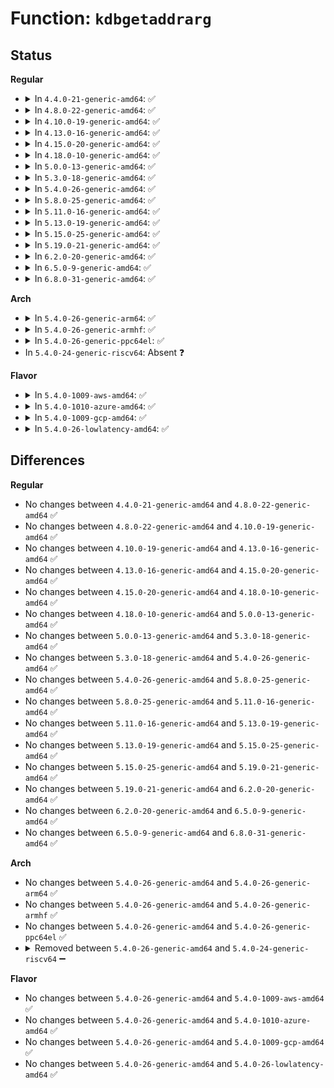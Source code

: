 # Function: <code>kdbgetaddrarg</code>

## Status
<b>Regular</b>
<ul>
<li>
<details>
<summary>In <code>4.4.0-21-generic-amd64</code>: ✅</summary>

```c
int kdbgetaddrarg(int argc, const char * * argv, int * nextarg, long unsigned int * value, long int * offset, char * * name)
```

```json
{
  "name": "kdbgetaddrarg",
  "collision_type": "Unique Global",
  "inline_type": "No",
  "funcs": [
    {
      "addr": 18446744071580112000,
      "name": "kdbgetaddrarg",
      "external": true,
      "loc": "kernel/debug/kdb/kdb_main.c:492",
      "file": "kernel/debug/kdb/kdb_main.c",
      "inline": "seen, unknown",
      "caller_inline": [],
      "caller_func": [
        "kernel/debug/kdb/kdb_main.c:kdb_per_cpu",
        "kernel/debug/kdb/kdb_main.c:kdb_ef",
        "kernel/debug/kdb/kdb_main.c:kdb_go",
        "kernel/debug/kdb/kdb_main.c:kdb_mm",
        "kernel/debug/kdb/kdb_main.c:kdb_mm",
        "kernel/debug/kdb/kdb_main.c:kdb_md",
        "kernel/debug/kdb/kdb_main.c:kdb_parse",
        "kernel/debug/kdb/kdb_bt.c:kdb_bt",
        "kernel/debug/kdb/kdb_bp.c:kdb_bp"
      ]
    }
  ],
  "symbols": [
    {
      "addr": 18446744071580112000,
      "name": "kdbgetaddrarg",
      "section": ".text",
      "bind": "STB_GLOBAL",
      "size": 778
    }
  ]
}
```
</details>
</li>
<li>
<details>
<summary>In <code>4.8.0-22-generic-amd64</code>: ✅</summary>

```c
int kdbgetaddrarg(int argc, const char * * argv, int * nextarg, long unsigned int * value, long int * offset, char * * name)
```

```json
{
  "name": "kdbgetaddrarg",
  "collision_type": "Unique Global",
  "inline_type": "No",
  "funcs": [
    {
      "addr": 18446744071580145952,
      "name": "kdbgetaddrarg",
      "external": true,
      "loc": "kernel/debug/kdb/kdb_main.c:492",
      "file": "kernel/debug/kdb/kdb_main.c",
      "inline": "seen, unknown",
      "caller_inline": [],
      "caller_func": [
        "kernel/debug/kdb/kdb_main.c:kdb_per_cpu",
        "kernel/debug/kdb/kdb_main.c:kdb_ef",
        "kernel/debug/kdb/kdb_main.c:kdb_go",
        "kernel/debug/kdb/kdb_main.c:kdb_mm",
        "kernel/debug/kdb/kdb_main.c:kdb_mm",
        "kernel/debug/kdb/kdb_main.c:kdb_md",
        "kernel/debug/kdb/kdb_main.c:kdb_parse",
        "kernel/debug/kdb/kdb_bt.c:kdb_bt",
        "kernel/debug/kdb/kdb_bp.c:kdb_bp"
      ]
    }
  ],
  "symbols": [
    {
      "addr": 18446744071580145952,
      "name": "kdbgetaddrarg",
      "section": ".text",
      "bind": "STB_GLOBAL",
      "size": 800
    }
  ]
}
```
</details>
</li>
<li>
<details>
<summary>In <code>4.10.0-19-generic-amd64</code>: ✅</summary>

```c
int kdbgetaddrarg(int argc, const char * * argv, int * nextarg, long unsigned int * value, long int * offset, char * * name)
```

```json
{
  "name": "kdbgetaddrarg",
  "collision_type": "Unique Global",
  "inline_type": "No",
  "funcs": [
    {
      "addr": 18446744071580186320,
      "name": "kdbgetaddrarg",
      "external": true,
      "loc": "kernel/debug/kdb/kdb_main.c:491",
      "file": "kernel/debug/kdb/kdb_main.c",
      "inline": "seen, unknown",
      "caller_inline": [],
      "caller_func": [
        "kernel/debug/kdb/kdb_main.c:kdb_per_cpu",
        "kernel/debug/kdb/kdb_main.c:kdb_ef",
        "kernel/debug/kdb/kdb_main.c:kdb_go",
        "kernel/debug/kdb/kdb_main.c:kdb_mm",
        "kernel/debug/kdb/kdb_main.c:kdb_mm",
        "kernel/debug/kdb/kdb_main.c:kdb_md",
        "kernel/debug/kdb/kdb_main.c:kdb_parse",
        "kernel/debug/kdb/kdb_bt.c:kdb_bt",
        "kernel/debug/kdb/kdb_bp.c:kdb_bp"
      ]
    }
  ],
  "symbols": [
    {
      "addr": 18446744071580186320,
      "name": "kdbgetaddrarg",
      "section": ".text",
      "bind": "STB_GLOBAL",
      "size": 800
    }
  ]
}
```
</details>
</li>
<li>
<details>
<summary>In <code>4.13.0-16-generic-amd64</code>: ✅</summary>

```c
int kdbgetaddrarg(int argc, const char * * argv, int * nextarg, long unsigned int * value, long int * offset, char * * name)
```

```json
{
  "name": "kdbgetaddrarg",
  "collision_type": "Unique Global",
  "inline_type": "No",
  "funcs": [
    {
      "addr": 18446744071580193952,
      "name": "kdbgetaddrarg",
      "external": true,
      "loc": "kernel/debug/kdb/kdb_main.c:494",
      "file": "kernel/debug/kdb/kdb_main.c",
      "inline": "seen, unknown",
      "caller_inline": [],
      "caller_func": [
        "kernel/debug/kdb/kdb_main.c:kdb_per_cpu",
        "kernel/debug/kdb/kdb_main.c:kdb_ef",
        "kernel/debug/kdb/kdb_main.c:kdb_go",
        "kernel/debug/kdb/kdb_main.c:kdb_mm",
        "kernel/debug/kdb/kdb_main.c:kdb_mm",
        "kernel/debug/kdb/kdb_main.c:kdb_md",
        "kernel/debug/kdb/kdb_main.c:kdb_parse",
        "kernel/debug/kdb/kdb_bt.c:kdb_bt",
        "kernel/debug/kdb/kdb_bp.c:kdb_bp"
      ]
    }
  ],
  "symbols": [
    {
      "addr": 18446744071580193952,
      "name": "kdbgetaddrarg",
      "section": ".text",
      "bind": "STB_GLOBAL",
      "size": 763
    }
  ]
}
```
</details>
</li>
<li>
<details>
<summary>In <code>4.15.0-20-generic-amd64</code>: ✅</summary>

```c
int kdbgetaddrarg(int argc, const char * * argv, int * nextarg, long unsigned int * value, long int * offset, char * * name)
```

```json
{
  "name": "kdbgetaddrarg",
  "collision_type": "Unique Global",
  "inline_type": "No",
  "funcs": [
    {
      "addr": 18446744071580245328,
      "name": "kdbgetaddrarg",
      "external": true,
      "loc": "kernel/debug/kdb/kdb_main.c:494",
      "file": "kernel/debug/kdb/kdb_main.c",
      "inline": "seen, unknown",
      "caller_inline": [],
      "caller_func": [
        "kernel/debug/kdb/kdb_main.c:kdb_per_cpu",
        "kernel/debug/kdb/kdb_main.c:kdb_ef",
        "kernel/debug/kdb/kdb_main.c:kdb_go",
        "kernel/debug/kdb/kdb_main.c:kdb_mm",
        "kernel/debug/kdb/kdb_main.c:kdb_mm",
        "kernel/debug/kdb/kdb_main.c:kdb_md",
        "kernel/debug/kdb/kdb_main.c:kdb_parse",
        "kernel/debug/kdb/kdb_bt.c:kdb_bt",
        "kernel/debug/kdb/kdb_bp.c:kdb_bp"
      ]
    }
  ],
  "symbols": [
    {
      "addr": 18446744071580245328,
      "name": "kdbgetaddrarg",
      "section": ".text",
      "bind": "STB_GLOBAL",
      "size": 763
    }
  ]
}
```
</details>
</li>
<li>
<details>
<summary>In <code>4.18.0-10-generic-amd64</code>: ✅</summary>

```c
int kdbgetaddrarg(int argc, const char * * argv, int * nextarg, long unsigned int * value, long int * offset, char * * name)
```

```json
{
  "name": "kdbgetaddrarg",
  "collision_type": "Unique Global",
  "inline_type": "No",
  "funcs": [
    {
      "addr": 18446744071580305504,
      "name": "kdbgetaddrarg",
      "external": true,
      "loc": "kernel/debug/kdb/kdb_main.c:494",
      "file": "kernel/debug/kdb/kdb_main.c",
      "inline": "seen, unknown",
      "caller_inline": [],
      "caller_func": [
        "kernel/debug/kdb/kdb_main.c:kdb_per_cpu",
        "kernel/debug/kdb/kdb_main.c:kdb_ef",
        "kernel/debug/kdb/kdb_main.c:kdb_go",
        "kernel/debug/kdb/kdb_main.c:kdb_mm",
        "kernel/debug/kdb/kdb_main.c:kdb_mm",
        "kernel/debug/kdb/kdb_main.c:kdb_md",
        "kernel/debug/kdb/kdb_main.c:kdb_parse",
        "kernel/debug/kdb/kdb_bt.c:kdb_bt",
        "kernel/debug/kdb/kdb_bp.c:kdb_bp"
      ]
    }
  ],
  "symbols": [
    {
      "addr": 18446744071580305504,
      "name": "kdbgetaddrarg",
      "section": ".text",
      "bind": "STB_GLOBAL",
      "size": 791
    }
  ]
}
```
</details>
</li>
<li>
<details>
<summary>In <code>5.0.0-13-generic-amd64</code>: ✅</summary>

```c
int kdbgetaddrarg(int argc, const char * * argv, int * nextarg, long unsigned int * value, long int * offset, char * * name)
```

```json
{
  "name": "kdbgetaddrarg",
  "collision_type": "Unique Global",
  "inline_type": "No",
  "funcs": [
    {
      "addr": 18446744071580358000,
      "name": "kdbgetaddrarg",
      "external": true,
      "loc": "kernel/debug/kdb/kdb_main.c:494",
      "file": "kernel/debug/kdb/kdb_main.c",
      "inline": "seen, unknown",
      "caller_inline": [],
      "caller_func": [
        "kernel/debug/kdb/kdb_main.c:kdb_per_cpu",
        "kernel/debug/kdb/kdb_main.c:kdb_ef",
        "kernel/debug/kdb/kdb_main.c:kdb_go",
        "kernel/debug/kdb/kdb_main.c:kdb_mm",
        "kernel/debug/kdb/kdb_main.c:kdb_mm",
        "kernel/debug/kdb/kdb_main.c:kdb_md",
        "kernel/debug/kdb/kdb_main.c:kdb_parse",
        "kernel/debug/kdb/kdb_bt.c:kdb_bt",
        "kernel/debug/kdb/kdb_bp.c:kdb_bp"
      ]
    }
  ],
  "symbols": [
    {
      "addr": 18446744071580358000,
      "name": "kdbgetaddrarg",
      "section": ".text",
      "bind": "STB_GLOBAL",
      "size": 791
    }
  ]
}
```
</details>
</li>
<li>
<details>
<summary>In <code>5.3.0-18-generic-amd64</code>: ✅</summary>

```c
int kdbgetaddrarg(int argc, const char * * argv, int * nextarg, long unsigned int * value, long int * offset, char * * name)
```

```json
{
  "name": "kdbgetaddrarg",
  "collision_type": "Unique Global",
  "inline_type": "No",
  "funcs": [
    {
      "addr": 18446744071580410592,
      "name": "kdbgetaddrarg",
      "external": true,
      "loc": "kernel/debug/kdb/kdb_main.c:494",
      "file": "kernel/debug/kdb/kdb_main.c",
      "inline": "seen, unknown",
      "caller_inline": [],
      "caller_func": [
        "kernel/debug/kdb/kdb_main.c:kdb_per_cpu",
        "kernel/debug/kdb/kdb_main.c:kdb_ef",
        "kernel/debug/kdb/kdb_main.c:kdb_go",
        "kernel/debug/kdb/kdb_main.c:kdb_mm",
        "kernel/debug/kdb/kdb_main.c:kdb_mm",
        "kernel/debug/kdb/kdb_main.c:kdb_md",
        "kernel/debug/kdb/kdb_main.c:kdb_parse",
        "kernel/debug/kdb/kdb_bt.c:kdb_bt",
        "kernel/debug/kdb/kdb_bp.c:kdb_bp"
      ]
    }
  ],
  "symbols": [
    {
      "addr": 18446744071580410592,
      "name": "kdbgetaddrarg",
      "section": ".text",
      "bind": "STB_GLOBAL",
      "size": 798
    }
  ]
}
```
</details>
</li>
<li>
<details>
<summary>In <code>5.4.0-26-generic-amd64</code>: ✅</summary>

```c
int kdbgetaddrarg(int argc, const char * * argv, int * nextarg, long unsigned int * value, long int * offset, char * * name)
```

```json
{
  "name": "kdbgetaddrarg",
  "collision_type": "Unique Global",
  "inline_type": "No",
  "funcs": [
    {
      "addr": 18446744071580459360,
      "name": "kdbgetaddrarg",
      "external": true,
      "loc": "kernel/debug/kdb/kdb_main.c:494",
      "file": "kernel/debug/kdb/kdb_main.c",
      "inline": "seen, unknown",
      "caller_inline": [],
      "caller_func": [
        "kernel/debug/kdb/kdb_main.c:kdb_per_cpu",
        "kernel/debug/kdb/kdb_main.c:kdb_ef",
        "kernel/debug/kdb/kdb_main.c:kdb_go",
        "kernel/debug/kdb/kdb_main.c:kdb_mm",
        "kernel/debug/kdb/kdb_main.c:kdb_mm",
        "kernel/debug/kdb/kdb_main.c:kdb_md",
        "kernel/debug/kdb/kdb_main.c:kdb_parse",
        "kernel/debug/kdb/kdb_bt.c:kdb_bt",
        "kernel/debug/kdb/kdb_bp.c:kdb_bp"
      ]
    }
  ],
  "symbols": [
    {
      "addr": 18446744071580459360,
      "name": "kdbgetaddrarg",
      "section": ".text",
      "bind": "STB_GLOBAL",
      "size": 798
    }
  ]
}
```
</details>
</li>
<li>
<details>
<summary>In <code>5.8.0-25-generic-amd64</code>: ✅</summary>

```c
int kdbgetaddrarg(int argc, const char * * argv, int * nextarg, long unsigned int * value, long int * offset, char * * name)
```

```json
{
  "name": "kdbgetaddrarg",
  "collision_type": "Unique Global",
  "inline_type": "No",
  "funcs": [
    {
      "addr": 18446744071580543872,
      "name": "kdbgetaddrarg",
      "external": true,
      "loc": "kernel/debug/kdb/kdb_main.c:499",
      "file": "kernel/debug/kdb/kdb_main.c",
      "inline": "seen, unknown",
      "caller_inline": [],
      "caller_func": [
        "kernel/debug/kdb/kdb_main.c:kdb_per_cpu",
        "kernel/debug/kdb/kdb_main.c:kdb_ef",
        "kernel/debug/kdb/kdb_main.c:kdb_go",
        "kernel/debug/kdb/kdb_main.c:kdb_mm",
        "kernel/debug/kdb/kdb_main.c:kdb_mm",
        "kernel/debug/kdb/kdb_main.c:kdb_md",
        "kernel/debug/kdb/kdb_main.c:kdb_parse",
        "kernel/debug/kdb/kdb_bt.c:kdb_bt",
        "kernel/debug/kdb/kdb_bp.c:kdb_bp"
      ]
    }
  ],
  "symbols": [
    {
      "addr": 18446744071580543872,
      "name": "kdbgetaddrarg",
      "section": ".text",
      "bind": "STB_GLOBAL",
      "size": 927
    }
  ]
}
```
</details>
</li>
<li>
<details>
<summary>In <code>5.11.0-16-generic-amd64</code>: ✅</summary>

```c
int kdbgetaddrarg(int argc, const char * * argv, int * nextarg, long unsigned int * value, long int * offset, char * * name)
```

```json
{
  "name": "kdbgetaddrarg",
  "collision_type": "Unique Global",
  "inline_type": "No",
  "funcs": [
    {
      "addr": 18446744071580531776,
      "name": "kdbgetaddrarg",
      "external": true,
      "loc": "kernel/debug/kdb/kdb_main.c:499",
      "file": "kernel/debug/kdb/kdb_main.c",
      "inline": "seen, unknown",
      "caller_inline": [],
      "caller_func": [
        "kernel/debug/kdb/kdb_main.c:kdb_per_cpu",
        "kernel/debug/kdb/kdb_main.c:kdb_ef",
        "kernel/debug/kdb/kdb_main.c:kdb_go",
        "kernel/debug/kdb/kdb_main.c:kdb_mm",
        "kernel/debug/kdb/kdb_main.c:kdb_mm",
        "kernel/debug/kdb/kdb_main.c:kdb_md",
        "kernel/debug/kdb/kdb_main.c:kdb_parse",
        "kernel/debug/kdb/kdb_bt.c:kdb_bt",
        "kernel/debug/kdb/kdb_bp.c:kdb_bp"
      ]
    }
  ],
  "symbols": [
    {
      "addr": 18446744071580531776,
      "name": "kdbgetaddrarg",
      "section": ".text",
      "bind": "STB_GLOBAL",
      "size": 927
    }
  ]
}
```
</details>
</li>
<li>
<details>
<summary>In <code>5.13.0-19-generic-amd64</code>: ✅</summary>

```c
int kdbgetaddrarg(int argc, const char * * argv, int * nextarg, long unsigned int * value, long int * offset, char * * name)
```

```json
{
  "name": "kdbgetaddrarg",
  "collision_type": "Unique Global",
  "inline_type": "No",
  "funcs": [
    {
      "addr": 18446744071580535200,
      "name": "kdbgetaddrarg",
      "external": true,
      "loc": "kernel/debug/kdb/kdb_main.c:492",
      "file": "kernel/debug/kdb/kdb_main.c",
      "inline": "seen, unknown",
      "caller_inline": [],
      "caller_func": [
        "kernel/debug/kdb/kdb_main.c:kdb_per_cpu",
        "kernel/debug/kdb/kdb_main.c:kdb_ef",
        "kernel/debug/kdb/kdb_main.c:kdb_go",
        "kernel/debug/kdb/kdb_main.c:kdb_mm",
        "kernel/debug/kdb/kdb_main.c:kdb_mm",
        "kernel/debug/kdb/kdb_main.c:kdb_md",
        "kernel/debug/kdb/kdb_main.c:kdb_parse",
        "kernel/debug/kdb/kdb_bt.c:kdb_bt",
        "kernel/debug/kdb/kdb_bp.c:kdb_bp"
      ]
    }
  ],
  "symbols": [
    {
      "addr": 18446744071580535200,
      "name": "kdbgetaddrarg",
      "section": ".text",
      "bind": "STB_GLOBAL",
      "size": 926
    }
  ]
}
```
</details>
</li>
<li>
<details>
<summary>In <code>5.15.0-25-generic-amd64</code>: ✅</summary>

```c
int kdbgetaddrarg(int argc, const char * * argv, int * nextarg, long unsigned int * value, long int * offset, char * * name)
```

```json
{
  "name": "kdbgetaddrarg",
  "collision_type": "Unique Global",
  "inline_type": "No",
  "funcs": [
    {
      "addr": 18446744071580706528,
      "name": "kdbgetaddrarg",
      "external": true,
      "loc": "kernel/debug/kdb/kdb_main.c:491",
      "file": "kernel/debug/kdb/kdb_main.c",
      "inline": "seen, unknown",
      "caller_inline": [],
      "caller_func": [
        "kernel/debug/kdb/kdb_main.c:kdb_per_cpu",
        "kernel/debug/kdb/kdb_main.c:kdb_ef",
        "kernel/debug/kdb/kdb_main.c:kdb_go",
        "kernel/debug/kdb/kdb_main.c:kdb_mm",
        "kernel/debug/kdb/kdb_main.c:kdb_mm",
        "kernel/debug/kdb/kdb_main.c:kdb_md",
        "kernel/debug/kdb/kdb_main.c:kdb_parse",
        "kernel/debug/kdb/kdb_bt.c:kdb_bt",
        "kernel/debug/kdb/kdb_bp.c:kdb_bp"
      ]
    }
  ],
  "symbols": [
    {
      "addr": 18446744071580706528,
      "name": "kdbgetaddrarg",
      "section": ".text",
      "bind": "STB_GLOBAL",
      "size": 926
    }
  ]
}
```
</details>
</li>
<li>
<details>
<summary>In <code>5.19.0-21-generic-amd64</code>: ✅</summary>

```c
int kdbgetaddrarg(int argc, const char * * argv, int * nextarg, long unsigned int * value, long int * offset, char * * name)
```

```json
{
  "name": "kdbgetaddrarg",
  "collision_type": "Unique Global",
  "inline_type": "No",
  "funcs": [
    {
      "addr": 18446744071580917888,
      "name": "kdbgetaddrarg",
      "external": true,
      "loc": "kernel/debug/kdb/kdb_main.c:543",
      "file": "kernel/debug/kdb/kdb_main.c",
      "inline": "seen, unknown",
      "caller_inline": [],
      "caller_func": [
        "kernel/debug/kdb/kdb_main.c:kdb_per_cpu",
        "kernel/debug/kdb/kdb_main.c:kdb_ef",
        "kernel/debug/kdb/kdb_main.c:kdb_go",
        "kernel/debug/kdb/kdb_main.c:kdb_mm",
        "kernel/debug/kdb/kdb_main.c:kdb_mm",
        "kernel/debug/kdb/kdb_main.c:kdb_md",
        "kernel/debug/kdb/kdb_main.c:kdb_parse",
        "kernel/debug/kdb/kdb_bt.c:kdb_bt",
        "kernel/debug/kdb/kdb_bp.c:kdb_bp"
      ]
    }
  ],
  "symbols": [
    {
      "addr": 18446744071580917888,
      "name": "kdbgetaddrarg",
      "section": ".text",
      "bind": "STB_GLOBAL",
      "size": 920
    }
  ]
}
```
</details>
</li>
<li>
<details>
<summary>In <code>6.2.0-20-generic-amd64</code>: ✅</summary>

```c
int kdbgetaddrarg(int argc, const char * * argv, int * nextarg, long unsigned int * value, long int * offset, char * * name)
```

```json
{
  "name": "kdbgetaddrarg",
  "collision_type": "Unique Global",
  "inline_type": "No",
  "funcs": [
    {
      "addr": 18446744071581210192,
      "name": "kdbgetaddrarg",
      "external": true,
      "loc": "kernel/debug/kdb/kdb_main.c:543",
      "file": "kernel/debug/kdb/kdb_main.c",
      "inline": "seen, unknown",
      "caller_inline": [],
      "caller_func": [
        "kernel/debug/kdb/kdb_main.c:kdb_per_cpu",
        "kernel/debug/kdb/kdb_main.c:kdb_ef",
        "kernel/debug/kdb/kdb_main.c:kdb_go",
        "kernel/debug/kdb/kdb_main.c:kdb_mm",
        "kernel/debug/kdb/kdb_main.c:kdb_mm",
        "kernel/debug/kdb/kdb_main.c:kdb_md",
        "kernel/debug/kdb/kdb_main.c:kdb_parse",
        "kernel/debug/kdb/kdb_bt.c:kdb_bt",
        "kernel/debug/kdb/kdb_bp.c:kdb_bp"
      ]
    }
  ],
  "symbols": [
    {
      "addr": 18446744071581210192,
      "name": "kdbgetaddrarg",
      "section": ".text",
      "bind": "STB_GLOBAL",
      "size": 920
    }
  ]
}
```
</details>
</li>
<li>
<details>
<summary>In <code>6.5.0-9-generic-amd64</code>: ✅</summary>

```c
int kdbgetaddrarg(int argc, const char * * argv, int * nextarg, long unsigned int * value, long int * offset, char * * name)
```

```json
{
  "name": "kdbgetaddrarg",
  "collision_type": "Unique Global",
  "inline_type": "No",
  "funcs": [
    {
      "addr": 18446744071581304544,
      "name": "kdbgetaddrarg",
      "external": true,
      "loc": "kernel/debug/kdb/kdb_main.c:543",
      "file": "kernel/debug/kdb/kdb_main.c",
      "inline": "seen, unknown",
      "caller_inline": [],
      "caller_func": [
        "kernel/debug/kdb/kdb_main.c:kdb_per_cpu",
        "kernel/debug/kdb/kdb_main.c:kdb_ef",
        "kernel/debug/kdb/kdb_main.c:kdb_go",
        "kernel/debug/kdb/kdb_main.c:kdb_mm",
        "kernel/debug/kdb/kdb_main.c:kdb_mm",
        "kernel/debug/kdb/kdb_main.c:kdb_md",
        "kernel/debug/kdb/kdb_main.c:kdb_parse",
        "kernel/debug/kdb/kdb_bt.c:kdb_bt",
        "kernel/debug/kdb/kdb_bp.c:kdb_bp"
      ]
    }
  ],
  "symbols": [
    {
      "addr": 18446744071581304544,
      "name": "kdbgetaddrarg",
      "section": ".text",
      "bind": "STB_GLOBAL",
      "size": 908
    }
  ]
}
```
</details>
</li>
<li>
<details>
<summary>In <code>6.8.0-31-generic-amd64</code>: ✅</summary>

```c
int kdbgetaddrarg(int argc, const char * * argv, int * nextarg, long unsigned int * value, long int * offset, char * * name)
```

```json
{
  "name": "kdbgetaddrarg",
  "collision_type": "Unique Global",
  "inline_type": "No",
  "funcs": [
    {
      "addr": 18446744071581410768,
      "name": "kdbgetaddrarg",
      "external": true,
      "loc": "kernel/debug/kdb/kdb_main.c:542",
      "file": "kernel/debug/kdb/kdb_main.c",
      "inline": "seen, unknown",
      "caller_inline": [],
      "caller_func": [
        "kernel/debug/kdb/kdb_main.c:kdb_per_cpu",
        "kernel/debug/kdb/kdb_main.c:kdb_ef",
        "kernel/debug/kdb/kdb_main.c:kdb_go",
        "kernel/debug/kdb/kdb_main.c:kdb_mm",
        "kernel/debug/kdb/kdb_main.c:kdb_mm",
        "kernel/debug/kdb/kdb_main.c:kdb_md",
        "kernel/debug/kdb/kdb_main.c:kdb_parse",
        "kernel/debug/kdb/kdb_bt.c:kdb_bt",
        "kernel/debug/kdb/kdb_bp.c:kdb_bp"
      ]
    }
  ],
  "symbols": [
    {
      "addr": 18446744071581410768,
      "name": "kdbgetaddrarg",
      "section": ".text",
      "bind": "STB_GLOBAL",
      "size": 908
    }
  ]
}
```
</details>
</li>
</ul>
<b>Arch</b>
<ul>
<li>
<details>
<summary>In <code>5.4.0-26-generic-arm64</code>: ✅</summary>

```c
int kdbgetaddrarg(int argc, const char * * argv, int * nextarg, long unsigned int * value, long int * offset, char * * name)
```

```json
{
  "name": "kdbgetaddrarg",
  "collision_type": "Unique Global",
  "inline_type": "No",
  "funcs": [
    {
      "addr": 18446603336491734336,
      "name": "kdbgetaddrarg",
      "external": true,
      "loc": "kernel/debug/kdb/kdb_main.c:494",
      "file": "kernel/debug/kdb/kdb_main.c",
      "inline": "seen, unknown",
      "caller_inline": [],
      "caller_func": [
        "kernel/debug/kdb/kdb_main.c:kdb_per_cpu",
        "kernel/debug/kdb/kdb_main.c:kdb_ef",
        "kernel/debug/kdb/kdb_main.c:kdb_go",
        "kernel/debug/kdb/kdb_main.c:kdb_mm",
        "kernel/debug/kdb/kdb_main.c:kdb_mm",
        "kernel/debug/kdb/kdb_main.c:kdb_md",
        "kernel/debug/kdb/kdb_main.c:kdb_parse",
        "kernel/debug/kdb/kdb_bt.c:kdb_bt",
        "kernel/debug/kdb/kdb_bp.c:kdb_bp"
      ]
    }
  ],
  "symbols": [
    {
      "addr": 18446603336491734336,
      "name": "kdbgetaddrarg",
      "section": ".text",
      "bind": "STB_GLOBAL",
      "size": 716
    }
  ]
}
```
</details>
</li>
<li>
<details>
<summary>In <code>5.4.0-26-generic-armhf</code>: ✅</summary>

```c
int kdbgetaddrarg(int argc, const char * * argv, int * nextarg, long unsigned int * value, long int * offset, char * * name)
```

```json
{
  "name": "kdbgetaddrarg",
  "collision_type": "Unique Global",
  "inline_type": "No",
  "funcs": [
    {
      "addr": 3225683324,
      "name": "kdbgetaddrarg",
      "external": true,
      "loc": "kernel/debug/kdb/kdb_main.c:494",
      "file": "kernel/debug/kdb/kdb_main.c",
      "inline": "seen, unknown",
      "caller_inline": [],
      "caller_func": [
        "kernel/debug/kdb/kdb_main.c:kdb_per_cpu",
        "kernel/debug/kdb/kdb_main.c:kdb_ef",
        "kernel/debug/kdb/kdb_main.c:kdb_go",
        "kernel/debug/kdb/kdb_main.c:kdb_mm",
        "kernel/debug/kdb/kdb_main.c:kdb_mm",
        "kernel/debug/kdb/kdb_main.c:kdb_md",
        "kernel/debug/kdb/kdb_main.c:kdb_parse",
        "kernel/debug/kdb/kdb_bt.c:kdb_bt",
        "kernel/debug/kdb/kdb_bp.c:kdb_bp"
      ]
    }
  ],
  "symbols": [
    {
      "addr": 3225683324,
      "name": "kdbgetaddrarg",
      "section": ".text",
      "bind": "STB_GLOBAL",
      "size": 736
    }
  ]
}
```
</details>
</li>
<li>
<details>
<summary>In <code>5.4.0-26-generic-ppc64el</code>: ✅</summary>

```c
int kdbgetaddrarg(int argc, const char * * argv, int * nextarg, long unsigned int * value, long int * offset, char * * name)
```

```json
{
  "name": "kdbgetaddrarg",
  "collision_type": "Unique Global",
  "inline_type": "No",
  "funcs": [
    {
      "addr": 13835058055284762352,
      "name": "kdbgetaddrarg",
      "external": true,
      "loc": "kernel/debug/kdb/kdb_main.c:494",
      "file": "kernel/debug/kdb/kdb_main.c",
      "inline": "seen, unknown",
      "caller_inline": [],
      "caller_func": [
        "kernel/debug/kdb/kdb_main.c:kdb_per_cpu",
        "kernel/debug/kdb/kdb_main.c:kdb_ef",
        "kernel/debug/kdb/kdb_main.c:kdb_go",
        "kernel/debug/kdb/kdb_main.c:kdb_mm",
        "kernel/debug/kdb/kdb_main.c:kdb_mm",
        "kernel/debug/kdb/kdb_main.c:kdb_md",
        "kernel/debug/kdb/kdb_main.c:kdb_parse",
        "kernel/debug/kdb/kdb_bt.c:kdb_bt",
        "kernel/debug/kdb/kdb_bp.c:kdb_bp"
      ]
    }
  ],
  "symbols": [
    {
      "addr": 13835058055284762352,
      "name": "kdbgetaddrarg",
      "section": ".text",
      "bind": "STB_GLOBAL",
      "size": 952
    }
  ]
}
```
</details>
</li>
<li>
In <code>5.4.0-24-generic-riscv64</code>: Absent ❓
</li>
</ul>
<b>Flavor</b>
<ul>
<li>
<details>
<summary>In <code>5.4.0-1009-aws-amd64</code>: ✅</summary>

```c
int kdbgetaddrarg(int argc, const char * * argv, int * nextarg, long unsigned int * value, long int * offset, char * * name)
```

```json
{
  "name": "kdbgetaddrarg",
  "collision_type": "Unique Global",
  "inline_type": "No",
  "funcs": [
    {
      "addr": 18446744071580428160,
      "name": "kdbgetaddrarg",
      "external": true,
      "loc": "kernel/debug/kdb/kdb_main.c:494",
      "file": "kernel/debug/kdb/kdb_main.c",
      "inline": "seen, unknown",
      "caller_inline": [],
      "caller_func": [
        "kernel/debug/kdb/kdb_main.c:kdb_per_cpu",
        "kernel/debug/kdb/kdb_main.c:kdb_ef",
        "kernel/debug/kdb/kdb_main.c:kdb_go",
        "kernel/debug/kdb/kdb_main.c:kdb_mm",
        "kernel/debug/kdb/kdb_main.c:kdb_mm",
        "kernel/debug/kdb/kdb_main.c:kdb_md",
        "kernel/debug/kdb/kdb_main.c:kdb_parse",
        "kernel/debug/kdb/kdb_bt.c:kdb_bt",
        "kernel/debug/kdb/kdb_bp.c:kdb_bp"
      ]
    }
  ],
  "symbols": [
    {
      "addr": 18446744071580428160,
      "name": "kdbgetaddrarg",
      "section": ".text",
      "bind": "STB_GLOBAL",
      "size": 798
    }
  ]
}
```
</details>
</li>
<li>
<details>
<summary>In <code>5.4.0-1010-azure-amd64</code>: ✅</summary>

```c
int kdbgetaddrarg(int argc, const char * * argv, int * nextarg, long unsigned int * value, long int * offset, char * * name)
```

```json
{
  "name": "kdbgetaddrarg",
  "collision_type": "Unique Global",
  "inline_type": "No",
  "funcs": [
    {
      "addr": 18446744071580375232,
      "name": "kdbgetaddrarg",
      "external": true,
      "loc": "kernel/debug/kdb/kdb_main.c:494",
      "file": "kernel/debug/kdb/kdb_main.c",
      "inline": "seen, unknown",
      "caller_inline": [],
      "caller_func": [
        "kernel/debug/kdb/kdb_main.c:kdb_per_cpu",
        "kernel/debug/kdb/kdb_main.c:kdb_ef",
        "kernel/debug/kdb/kdb_main.c:kdb_go",
        "kernel/debug/kdb/kdb_main.c:kdb_mm",
        "kernel/debug/kdb/kdb_main.c:kdb_mm",
        "kernel/debug/kdb/kdb_main.c:kdb_md",
        "kernel/debug/kdb/kdb_main.c:kdb_parse",
        "kernel/debug/kdb/kdb_bt.c:kdb_bt",
        "kernel/debug/kdb/kdb_bp.c:kdb_bp"
      ]
    }
  ],
  "symbols": [
    {
      "addr": 18446744071580375232,
      "name": "kdbgetaddrarg",
      "section": ".text",
      "bind": "STB_GLOBAL",
      "size": 798
    }
  ]
}
```
</details>
</li>
<li>
<details>
<summary>In <code>5.4.0-1009-gcp-amd64</code>: ✅</summary>

```c
int kdbgetaddrarg(int argc, const char * * argv, int * nextarg, long unsigned int * value, long int * offset, char * * name)
```

```json
{
  "name": "kdbgetaddrarg",
  "collision_type": "Unique Global",
  "inline_type": "No",
  "funcs": [
    {
      "addr": 18446744071580419408,
      "name": "kdbgetaddrarg",
      "external": true,
      "loc": "kernel/debug/kdb/kdb_main.c:494",
      "file": "kernel/debug/kdb/kdb_main.c",
      "inline": "seen, unknown",
      "caller_inline": [],
      "caller_func": [
        "kernel/debug/kdb/kdb_main.c:kdb_per_cpu",
        "kernel/debug/kdb/kdb_main.c:kdb_ef",
        "kernel/debug/kdb/kdb_main.c:kdb_go",
        "kernel/debug/kdb/kdb_main.c:kdb_mm",
        "kernel/debug/kdb/kdb_main.c:kdb_mm",
        "kernel/debug/kdb/kdb_main.c:kdb_md",
        "kernel/debug/kdb/kdb_main.c:kdb_parse",
        "kernel/debug/kdb/kdb_bt.c:kdb_bt",
        "kernel/debug/kdb/kdb_bp.c:kdb_bp"
      ]
    }
  ],
  "symbols": [
    {
      "addr": 18446744071580419408,
      "name": "kdbgetaddrarg",
      "section": ".text",
      "bind": "STB_GLOBAL",
      "size": 798
    }
  ]
}
```
</details>
</li>
<li>
<details>
<summary>In <code>5.4.0-26-lowlatency-amd64</code>: ✅</summary>

```c
int kdbgetaddrarg(int argc, const char * * argv, int * nextarg, long unsigned int * value, long int * offset, char * * name)
```

```json
{
  "name": "kdbgetaddrarg",
  "collision_type": "Unique Global",
  "inline_type": "No",
  "funcs": [
    {
      "addr": 18446744071580474992,
      "name": "kdbgetaddrarg",
      "external": true,
      "loc": "kernel/debug/kdb/kdb_main.c:494",
      "file": "kernel/debug/kdb/kdb_main.c",
      "inline": "seen, unknown",
      "caller_inline": [],
      "caller_func": [
        "kernel/debug/kdb/kdb_main.c:kdb_per_cpu",
        "kernel/debug/kdb/kdb_main.c:kdb_ef",
        "kernel/debug/kdb/kdb_main.c:kdb_go",
        "kernel/debug/kdb/kdb_main.c:kdb_mm",
        "kernel/debug/kdb/kdb_main.c:kdb_mm",
        "kernel/debug/kdb/kdb_main.c:kdb_md",
        "kernel/debug/kdb/kdb_main.c:kdb_parse",
        "kernel/debug/kdb/kdb_bt.c:kdb_bt",
        "kernel/debug/kdb/kdb_bp.c:kdb_bp"
      ]
    }
  ],
  "symbols": [
    {
      "addr": 18446744071580474992,
      "name": "kdbgetaddrarg",
      "section": ".text",
      "bind": "STB_GLOBAL",
      "size": 798
    }
  ]
}
```
</details>
</li>
</ul>

## Differences
<b>Regular</b>
<ul>
<li>
No changes between <code>4.4.0-21-generic-amd64</code> and <code>4.8.0-22-generic-amd64</code> ✅
</li>
<li>
No changes between <code>4.8.0-22-generic-amd64</code> and <code>4.10.0-19-generic-amd64</code> ✅
</li>
<li>
No changes between <code>4.10.0-19-generic-amd64</code> and <code>4.13.0-16-generic-amd64</code> ✅
</li>
<li>
No changes between <code>4.13.0-16-generic-amd64</code> and <code>4.15.0-20-generic-amd64</code> ✅
</li>
<li>
No changes between <code>4.15.0-20-generic-amd64</code> and <code>4.18.0-10-generic-amd64</code> ✅
</li>
<li>
No changes between <code>4.18.0-10-generic-amd64</code> and <code>5.0.0-13-generic-amd64</code> ✅
</li>
<li>
No changes between <code>5.0.0-13-generic-amd64</code> and <code>5.3.0-18-generic-amd64</code> ✅
</li>
<li>
No changes between <code>5.3.0-18-generic-amd64</code> and <code>5.4.0-26-generic-amd64</code> ✅
</li>
<li>
No changes between <code>5.4.0-26-generic-amd64</code> and <code>5.8.0-25-generic-amd64</code> ✅
</li>
<li>
No changes between <code>5.8.0-25-generic-amd64</code> and <code>5.11.0-16-generic-amd64</code> ✅
</li>
<li>
No changes between <code>5.11.0-16-generic-amd64</code> and <code>5.13.0-19-generic-amd64</code> ✅
</li>
<li>
No changes between <code>5.13.0-19-generic-amd64</code> and <code>5.15.0-25-generic-amd64</code> ✅
</li>
<li>
No changes between <code>5.15.0-25-generic-amd64</code> and <code>5.19.0-21-generic-amd64</code> ✅
</li>
<li>
No changes between <code>5.19.0-21-generic-amd64</code> and <code>6.2.0-20-generic-amd64</code> ✅
</li>
<li>
No changes between <code>6.2.0-20-generic-amd64</code> and <code>6.5.0-9-generic-amd64</code> ✅
</li>
<li>
No changes between <code>6.5.0-9-generic-amd64</code> and <code>6.8.0-31-generic-amd64</code> ✅
</li>
</ul>
<b>Arch</b>
<ul>
<li>
No changes between <code>5.4.0-26-generic-amd64</code> and <code>5.4.0-26-generic-arm64</code> ✅
</li>
<li>
No changes between <code>5.4.0-26-generic-amd64</code> and <code>5.4.0-26-generic-armhf</code> ✅
</li>
<li>
No changes between <code>5.4.0-26-generic-amd64</code> and <code>5.4.0-26-generic-ppc64el</code> ✅
</li>
<li>
<details>
<summary>Removed between <code>5.4.0-26-generic-amd64</code> and <code>5.4.0-24-generic-riscv64</code> ➖</summary>

```c
int kdbgetaddrarg(int argc, const char * * argv, int * nextarg, long unsigned int * value, long int * offset, char * * name)
```
</details>
</li>
</ul>
<b>Flavor</b>
<ul>
<li>
No changes between <code>5.4.0-26-generic-amd64</code> and <code>5.4.0-1009-aws-amd64</code> ✅
</li>
<li>
No changes between <code>5.4.0-26-generic-amd64</code> and <code>5.4.0-1010-azure-amd64</code> ✅
</li>
<li>
No changes between <code>5.4.0-26-generic-amd64</code> and <code>5.4.0-1009-gcp-amd64</code> ✅
</li>
<li>
No changes between <code>5.4.0-26-generic-amd64</code> and <code>5.4.0-26-lowlatency-amd64</code> ✅
</li>
</ul>

